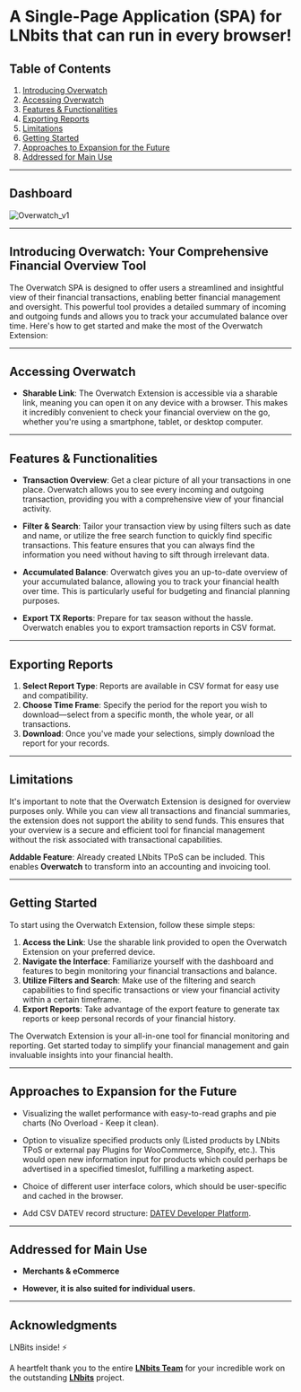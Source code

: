 # A Single-Page Application (SPA) for LNbits that can run in every browser!

## Table of Contents

1. [Introducing Overwatch](#introducing-overwatch)
2. [Accessing Overwatch](#accessing-overwatch)
3. [Features & Functionalities](#features--functionalities)
4. [Exporting Reports](#exporting-reports)
5. [Limitations](#limitations)
6. [Getting Started](#getting-started)
7. [Approaches to Expansion for the Future](#approaches-to-expansion-for-the-future)
8. [Addressed for Main Use](#addressed-for-main-use)

---

## Dashboard

![Overwatch_v1](https://github.com/DoktorShift/Overwatch/assets/106493492/4566dddb-d06e-4f71-8f95-878587baf490)

---

## Introducing Overwatch: Your Comprehensive Financial Overview Tool

The Overwatch SPA is designed to offer users a streamlined and insightful view of their financial transactions, enabling better financial management and oversight. This powerful tool provides a detailed summary of incoming and outgoing funds and allows you to track your accumulated balance over time. Here's how to get started and make the most of the Overwatch Extension:

---

## Accessing Overwatch

- **Sharable Link**: The Overwatch Extension is accessible via a sharable link, meaning you can open it on any device with a browser. This makes it incredibly convenient to check your financial overview on the go, whether you're using a smartphone, tablet, or desktop computer.

---

## Features & Functionalities

- **Transaction Overview**: Get a clear picture of all your transactions in one place. Overwatch allows you to see every incoming and outgoing transaction, providing you with a comprehensive view of your financial activity.

- **Filter & Search**: Tailor your transaction view by using filters such as date and name, or utilize the free search function to quickly find specific transactions. This feature ensures that you can always find the information you need without having to sift through irrelevant data.

- **Accumulated Balance**: Overwatch gives you an up-to-date overview of your accumulated balance, allowing you to track your financial health over time. This is particularly useful for budgeting and financial planning purposes.

- **Export TX Reports**: Prepare for tax season without the hassle. Overwatch enables you to export tramsaction reports in CSV format.

---

## Exporting Reports

1. **Select Report Type**: Reports are available in CSV format for easy use and compatibility.
2. **Choose Time Frame**: Specify the period for the report you wish to download—select from a specific month, the whole year, or all transactions.
3. **Download**: Once you've made your selections, simply download the report for your records.

---

## Limitations

It's important to note that the Overwatch Extension is designed for overview purposes only. While you can view all transactions and financial summaries, the extension does not support the ability to send funds. This ensures that your overview is a secure and efficient tool for financial management without the risk associated with transactional capabilities.

**Addable Feature**:
Already created LNbits TPoS can be included. This enables **Overwatch** to transform into an accounting and invoicing tool.

---

## Getting Started

To start using the Overwatch Extension, follow these simple steps:

1. **Access the Link**: Use the sharable link provided to open the Overwatch Extension on your preferred device.
2. **Navigate the Interface**: Familiarize yourself with the dashboard and features to begin monitoring your financial transactions and balance.
3. **Utilize Filters and Search**: Make use of the filtering and search capabilities to find specific transactions or view your financial activity within a certain timeframe.
4. **Export Reports**: Take advantage of the export feature to generate tax reports or keep personal records of your financial history.

The Overwatch Extension is your all-in-one tool for financial monitoring and reporting. Get started today to simplify your financial management and gain invaluable insights into your financial health.

---

## Approaches to Expansion for the Future

- Visualizing the wallet performance with easy-to-read graphs and pie charts (No Overload - Keep it clean).

- Option to visualize specified products only (Listed products by LNbits TPoS or external pay Plugins for WooCommerce, Shopify, etc.). This would open new information input for products which could perhaps be advertised in a specified timeslot, fulfilling a marketing aspect.

- Choice of different user interface colors, which should be user-specific and cached in the browser.

- Add CSV DATEV record structure: [DATEV Developer Platform](https://developer.datev.de/datev/platform/en/dtvf).

---

## Addressed for Main Use

- **Merchants & eCommerce**

- **However, it is also suited for individual users.**

---

## Acknowledgments

LNBits inside! ⚡

A heartfelt thank you to the entire [**LNbits Team**](https://github.com/lnbits) for your incredible work on the outstanding [**LNbits**](https://lnbits.com) project.
